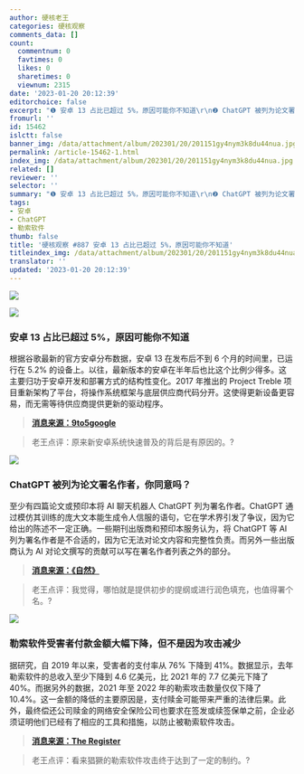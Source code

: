 ```yaml
---
author: 硬核老王
categories: 硬核观察
comments_data: []
count:
  commentnum: 0
  favtimes: 0
  likes: 0
  sharetimes: 0
  viewnum: 2315
date: '2023-01-20 20:12:39'
editorchoice: false
excerpt: "❶ 安卓 13 占比已超过 5%，原因可能你不知道\r\n❷ ChatGPT 被列为论文署名作者，你同意吗？\r\n❸ 勒索软件受害者付款金额大幅下降，但不是因为攻击减少"
fromurl: ''
id: 15462
islctt: false
banner_img: /data/attachment/album/202301/20/201151gy4nym3k8du44nua.jpg
permalink: /article-15462-1.html
index_img: /data/attachment/album/202301/20/201151gy4nym3k8du44nua.jpg
related: []
reviewer: ''
selector: ''
summary: "❶ 安卓 13 占比已超过 5%，原因可能你不知道\r\n❷ ChatGPT 被列为论文署名作者，你同意吗？\r\n❸ 勒索软件受害者付款金额大幅下降，但不是因为攻击减少"
tags:
- 安卓
- ChatGPT
- 勒索软件
thumb: false
title: '硬核观察 #887 安卓 13 占比已超过 5%，原因可能你不知道'
titleindex_img: /data/attachment/album/202301/20/201151gy4nym3k8du44nua.jpg
translator: ''
updated: '2023-01-20 20:12:39'
---
```


![](/data/attachment/album/202301/20/201151gy4nym3k8du44nua.jpg)


![](/data/attachment/album/202301/20/201200kvkeot91g1ztuxt9.jpg)


### 安卓 13 占比已超过 5%，原因可能你不知道


根据谷歌最新的官方安卓分布数据，安卓 13 在发布后不到 6 个月的时间里，已运行在 5.2% 的设备上。以往，最新版本的安卓在半年后也比这个比例少得多。这主要归功于安卓开发和部署方式的结构性变化。2017 年推出的 Project Treble 项目重新架构了平台，将操作系统框架与底层供应商代码分开。这使得更新设备更容易，而无需等待供应商提供更新的驱动程序。



> 
> **[消息来源：9to5google](https://9to5google.com/2023/01/18/android-13-device-distribution/)**
> 
> 
> 



> 
> 老王点评：原来新安卓系统快速普及的背后是有原因的。?
> 
> 
> 


![](/data/attachment/album/202301/20/201209pkxrmxjqlqxnhrjl.jpg)


### ChatGPT 被列为论文署名作者，你同意吗？


至少有四篇论文或预印本将 AI 聊天机器人 ChatGPT 列为署名作者。ChatGPT 通过模仿其训练的庞大文本能生成令人信服的语句，它在学术界引发了争议，因为它给出的陈述不一定正确。一些期刊出版商和预印本服务认为，将 ChatGPT 等 AI 列为署名作者是不合适的，因为它无法对论文内容和完整性负责。而另外一些出版商认为 AI 对论文撰写的贡献可以写在署名作者列表之外的部分。



> 
> **[消息来源：《自然》](https://www.nature.com/articles/d41586-023-00107-z)**
> 
> 
> 



> 
> 老王点评：我觉得，哪怕就是提供初步的提纲或进行润色填充，也值得署个名。?
> 
> 
> 


![](/data/attachment/album/202301/20/201223hqxtbkmgqdxe9tmx.jpg)


### 勒索软件受害者付款金额大幅下降，但不是因为攻击减少


据研究，自 2019 年以来，受害者的支付率从 76% 下降到 41%。数据显示，去年勒索软件的总收入至少下降到 4.6 亿美元，比 2021 年的 7.7 亿美元下降了 40%。而据另外的数据，2021 年至 2022 年的勒索攻击数量仅仅下降了 10.4%。这一金额的降低的主要原因是，支付赎金可能带来严重的法律后果。此外，最终偿还公司赎金的网络安全保险公司也要求在签发或续签保单之前，企业必须证明他们已经有了相应的工具和措施，以防止被勒索软件攻击。



> 
> **[消息来源：The Register](https://www.theregister.com/2023/01/19/ransomware_payments_down/)**
> 
> 
> 



> 
> 老王点评：看来猖獗的勒索软件攻击终于达到了一定的制约。?
> 
> 
>